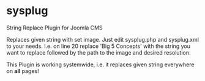 # sysplug
String Replace Plugin for Joomla CMS

Replaces given string with set image. Just edit sysplug.php and sysplug.xml to your needs. 
I.e. on line 20 replace 'Big 5 Concepts' with the string you want to replace followed by the path to the image and desired resolution. 

This Plugin is working systemwide, i.e. it replaces given string everywhere on **all** pages!